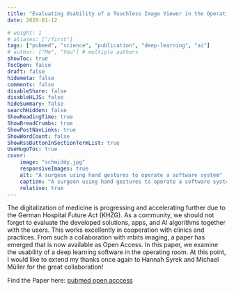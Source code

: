 ```yaml
---
title: "Evaluating Usability of a Touchless Image Viewer in the Operating Room"
date: 2020-01-12

# weight: 1
# aliases: ["/first"]
tags: ["pubmed", "science", "publication", "deep-learning", "ai"]
# author: ["Me", "You"] # multiple authors
showToc: true
TocOpen: false
draft: false
hidemeta: false
comments: false
disableShare: false
disableHLJS: false
hideSummary: false
searchHidden: false
ShowReadingTime: true
ShowBreadCrumbs: true
ShowPostNavLinks: true
ShowWordCount: false
ShowRssButtonInSectionTermList: true
UseHugoToc: true
cover:
    image: "schmiddy.jpg"
    responsiveImages: true
    alt: "A surgeon using hand gestures to operate a software system"
    caption: "A surgeon using hand gestures to operate a software system"
    relative: true
---
```


The digitalization of medicine is progressing and accelerating further due to the German Hospital Future Act (KHZG). As a community, we should not forget to evaluate the developed solutions, apps, and AI algorithms together with the users. This works excellently in cooperation with clinics and practices. From such a collaboration with mbits imaging, a paper has emerged that is now available as Open Access. In this paper, we examine the usability of a deep learning software in the operating room. At this point, I would like to extend my thanks once again to Hannah Syrek and Michael Müller for the great collaboration!

Find the Paper here: [pubmed open acccess](https://pubmed.ncbi.nlm.nih.gov/31995836/)

